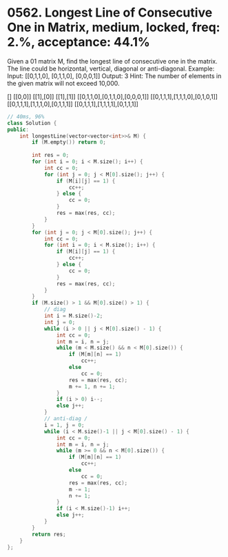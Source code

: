 # 0562. Longest Line of Consecutive One in Matrix, medium, locked, freq: 2.%, acceptance: 44.1%

Given a 01 matrix M, find the longest line of consecutive one in the matrix. The line could be horizontal, vertical, diagonal or anti-diagonal.
Example:
Input:
[[0,1,1,0],
 [0,1,1,0],
 [0,0,0,1]]
Output: 3
Hint: The number of elements in the given matrix will not exceed 10,000.

[]
[[0,0]]
[[1],[0]]
[[1],[1]]
[[0,1,1,0],[0,1,1,0],[0,0,0,1]]
[[0,1,1,1],[1,1,1,0],[0,1,0,1]]
[[0,1,1,1],[1,1,1,0],[0,1,1,1]]
[[0,1,1,1],[1,1,1,1],[0,1,1,1]]

```c++
// 40ms, 96%
class Solution {
public:
    int longestLine(vector<vector<int>>& M) {
        if (M.empty()) return 0;
        
        int res = 0;
        for (int i = 0; i < M.size(); i++) {
            int cc = 0;
            for (int j = 0; j < M[0].size(); j++) {
                if (M[i][j] == 1) {
                    cc++;
                } else {
                    cc = 0;
                }
                res = max(res, cc);
            }
        }
        for (int j = 0; j < M[0].size(); j++) {
            int cc = 0;
            for (int i = 0; i < M.size(); i++) {
                if (M[i][j] == 1) {
                    cc++;
                } else {
                    cc = 0;
                }
                res = max(res, cc);
            }
        }
        if (M.size() > 1 && M[0].size() > 1) {
            // diag 
            int i = M.size()-2;
            int j = 0;
            while (i > 0 || j < M[0].size() - 1) {
                int cc = 0;
                int m = i, n = j;
                while (m < M.size() && n < M[0].size()) {
                    if (M[m][n] == 1)
                        cc++;
                    else
                        cc = 0;
                    res = max(res, cc);
                    m += 1, n += 1;
                }
                if (i > 0) i--;
                else j++;
            }
            // anti-diag /
            i = 1, j = 0;
            while (i < M.size()-1 || j < M[0].size() - 1) {
                int cc = 0;
                int m = i, n = j;
                while (m >= 0 && n < M[0].size()) {
                    if (M[m][n] == 1)
                        cc++;
                    else
                        cc = 0;
                    res = max(res, cc);
                    m -= 1;
                    n += 1;
                }
                if (i < M.size()-1) i++;
                else j++;
            }
        }
        return res;
    }
};
```
